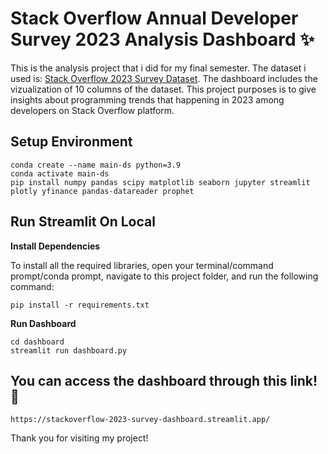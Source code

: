 # Stack Overflow Annual Developer Survey 2023 Analysis Dashboard ✨
This is the analysis project that i did for my final semester. The dataset i used is: [Stack Overflow 2023 Survey Dataset](https://www.kaggle.com/datasets/stackoverflow/stack-overflow-2023-developers-survey). The dashboard includes the vizualization of 10 columns of the dataset. This project purposes is to give insights about programming trends that happening in 2023 among developers on Stack Overflow platform.

## Setup Environment
```
conda create --name main-ds python=3.9
conda activate main-ds
pip install numpy pandas scipy matplotlib seaborn jupyter streamlit plotly yfinance pandas-datareader prophet
```

## Run Streamlit On Local
**Install Dependencies**

To install all the required libraries, open your terminal/command prompt/conda prompt, navigate to this project folder, and run the following command:
```
pip install -r requirements.txt
```

**Run Dashboard**
```
cd dashboard
streamlit run dashboard.py
```

## You can access the dashboard through this link! :ribbon:
```
https://stackoverflow-2023-survey-dashboard.streamlit.app/
```

Thank you for visiting my project!
